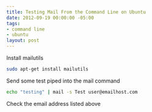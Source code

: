```yaml
---
title: Testing Mail From the Command Line on Ubuntu
date: 2012-09-19 00:00:00 -05:00
tags:
- command line
- ubuntu
layout: post
---
```


Install mailutils

```bash
sudo apt-get install mailutils
```

Send some test piped into the mail command

```bash
echo "testing" | mail -s Test user@emailhost.com
```

Check the email address listed above
